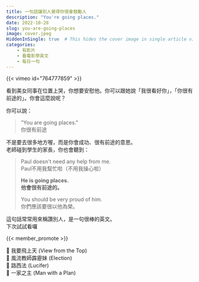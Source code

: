 ```yaml
---
title: 一句話讓別人覺得你很會鼓勵人
description: "You're going places."
date: 2022-10-28
slug: you-are-going-places
image: cover.jpeg
HiddenInSingle: true  # This hides the cover image in single article view
categories:
    - 有影片
    - 看電影學英文
    - 每日一句
---
```


{{< vimeo id="764777859" >}}

看到美女同事在位置上哭，你想要安慰他。你可以跟她說「我很看好你」，「你很有前途的」。你會這麼說呢？


你可以說：
> "You are going places."  
> 你很有前途

不是要去很多地方喔，而是你會成功、很有前途的意思。  
老師碰到學生的家長，你也會聽到：

> Paul doesn't need any help from me.  
> Paul不用我幫忙啦（不用我操心啦）
>
> **He is going places.**  
> **他會很有前途的。**
>
> You should be very proud of him.  
> 你們應該要很以他為榮。


這句話常常用來稱讚別人，是一句很棒的英文。  
下次試試看囉

{{< member_promote >}}

🎥 我要飛上天 (View from the Top)  
🎥 風流教師霹靂妹 (Election)  
🎥 路西法 (Lucifer)   
🎥 一家之主 (Man with a Plan)